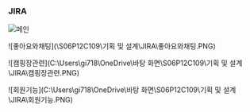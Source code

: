 ### JIRA

![메인](JIRA\메인.PNG)

![좋아요와채팅](\S06P12C109\기획 및 설계\JIRA\좋아요와채팅.PNG)

![캠핑장관련](C:\Users\gi718\OneDrive\바탕 화면\S06P12C109\기획 및 설계\JIRA\캠핑장관련.PNG)

![회원기능](C:\Users\gi718\OneDrive\바탕 화면\S06P12C109\기획 및 설계\JIRA\회원기능.PNG)
